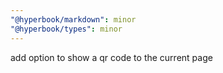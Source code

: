 ```yaml
---
"@hyperbook/markdown": minor
"@hyperbook/types": minor
---
```


add option to show a qr code to the current page
